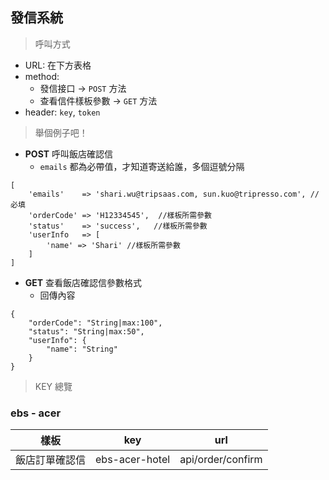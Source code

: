 ## 發信系統

> 呼叫方式

+ URL: 在下方表格
+ method: 
    + 發信接口 -> `POST` 方法
    + 查看信件樣板參數 -> `GET` 方法
+ header: `key`, `token`

> 舉個例子吧！

+ **POST** 呼叫飯店確認信
    + `emails` 都為必帶值，才知道寄送給誰，多個逗號分隔
    
```
[
    'emails'    => 'shari.wu@tripsaas.com, sun.kuo@tripresso.com', //必填
    'orderCode' => 'H12334545',  //樣板所需參數
    'status'    => 'success',   //樣板所需參數
    'userInfo   => [
        'name' => 'Shari' //樣板所需參數
    ]
]
```

+ **GET** 查看飯店確認信參數格式
    + 回傳內容

```
{
    "orderCode": "String|max:100",
    "status": "String|max:50",
    "userInfo": {
        "name": "String"
    }
}
```

> KEY 總覽

### ebs - acer

| 樣板 | key | url |
| -------- | -------- | -------- |
| 飯店訂單確認信  |  ebs-acer-hotel    |  api/order/confirm    |
